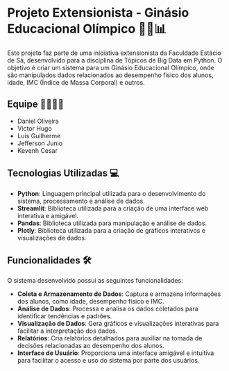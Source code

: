 # Projeto Extensionista - Ginásio Educacional Olímpico 🏋️‍♂️📊

Este projeto faz parte de uma iniciativa extensionista da Faculdade Estácio de Sá, desenvolvido para a disciplina de Tópicos de Big Data em Python. O objetivo é criar um sistema para um Ginásio Educacional Olímpico, onde são manipulados dados relacionados ao desempenho físico dos alunos, idade, IMC (Índice de Massa Corporal) e outros.

## Equipe 👨‍💻👩‍💻
- Daniel Oliveira
- Victor Hugo
- Luis Guilherme
- Jefferson Junio
- Kevenh Cesar

## Tecnologias Utilizadas 💻
- **Python**: Linguagem principal utilizada para o desenvolvimento do sistema, processamento e análise de dados.
- **Streamlit**: Biblioteca utilizada para a criação de uma interface web interativa e amigável.
- **Pandas**: Biblioteca utilizada para manipulação e análise de dados.
- **Plotly**: Biblioteca utilizada para a criação de gráficos interativos e visualizações de dados.

## Funcionalidades 🛠️
O sistema desenvolvido possui as seguintes funcionalidades:
- **Coleta e Armazenamento de Dados**: Captura e armazena informações dos alunos, como idade, desempenho físico e IMC.
- **Análise de Dados**: Processa e analisa os dados coletados para identificar tendências e padrões.
- **Visualização de Dados**: Gera gráficos e visualizações interativas para facilitar a interpretação dos dados.
- **Relatórios**: Cria relatórios detalhados para auxiliar na tomada de decisões relacionadas ao desempenho dos alunos.
- **Interface de Usuário**: Proporciona uma interface amigável e intuitiva para facilitar o acesso e uso do sistema por parte dos usuários.

